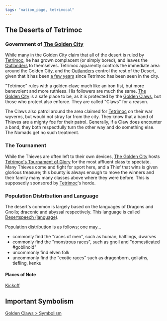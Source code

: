```yaml
---
tags: "nation_page, tetrimocal"
---
```


## The Deserts of Tetrimoc

### Government of [The Golden City](..\..\..\Places\Southwestern%20Central\The%20Golden%20City\The%20Golden%20City.md)

While many in the Golden City claim that all of the desert is ruled by [Tetrimoc](..\..\..\..\..\..\Game%20Notes\NPCs\ala%20Alaturmen\zNon-Humanoid\Draconic%20NPCs\Tetrimoc.md), he has grown complacent (or simply bored), and leaves the [Outlanders](The%20Outlands.md) to themselves. Tetrimoc apparently controls the immediate area around the Golden City, and the [Outlanders](The%20Outlands.md) control the rest of the Desert, given that it has been [a few years](..\..\..\..\..\Big%20Lore\Timeline.md) since Tetrimoc has been seen in the city.

"Tetrimoc" rules with a golden claw; much like an iron fist, but more benevolent and more ruthless. His followers are much the same. [The Golden City](..\..\..\Places\Southwestern%20Central\The%20Golden%20City\The%20Golden%20City.md) is a safe place to be, as it is protected by the [Golden Claws](Factions\Golden%20Claws.md), but those who protect also enforce. They are called "Claws" for a reason.

The Claws also patrol around the area claimed for [Tetrimoc](..\..\..\..\..\..\Game%20Notes\NPCs\ala%20Alaturmen\zNon-Humanoid\Draconic%20NPCs\Tetrimoc.md) on their war wyverns, but would not stray far from the city. They know that a band of Thieves are a mighty foe for their patrol. Generally, if a Claw does encounter a band, they both respectfully turn the other way and do something else. The Nomads get no such treatment.

### The Tournament

While the Thieves are often left to their own devices, [The Golden City](..\..\..\Places\Southwestern%20Central\The%20Golden%20City\The%20Golden%20City.md) hosts [Tetrimoc's Tournament of Glory](Local%20Lore\Tetrimoc's%20Tournament%20of%20Glory.md) for the most affluent class to spectate. Many Thieves come and fight for sport here, and a Thief that wins is given glorious treasure; this bounty is always enough to move the winners and their family many many classes above where they were before. This is supposedly sponsored by [Tetrimoc](..\..\..\..\..\..\Game%20Notes\NPCs\ala%20Alaturmen\zNon-Humanoid\Draconic%20NPCs\Tetrimoc.md)'s horde.

### Population Distribution and Language

The desert's common is largely based on the languages of Dragons and Gnolls; draconic and abyssal respectively. This language is called [Desertspeech (language)](..\..\..\..\..\Big%20Lore\Languages\Modern%20Languages\Desertspeech%20%28language%29.md).

Population distribution is as follows; one may...

* commonly find the "races of men", such as human, halflings, dwarves
* commonly find the "monstrous races", such as gnoll and "domesticated  #goblinoid"
* uncommonly find elven folk
* uncommonly find the "exotic races" such as dragonborn, goliaths, tiefling, kenku

#### Places of Note

[Kickoff](..\..\..\Places\Southwestern%20Central\Smaller%20than%20a%20city\Kickoff.md)

## Important Symbolism

[Golden Claws > Symbolism](Factions\Golden%20Claws.md#symbolism)

